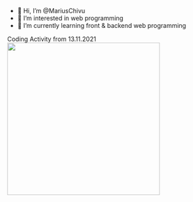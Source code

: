 - 👋 Hi, I’m @MariusChivu
- 👀 I’m interested in web programming
- 🌱 I’m currently learning front & backend web programming
<!---
- 💞️ I’m looking to collaborate on ...
- 📫 How to reach me ...


MariusChivu/MariusChivu is a ✨ special ✨ repository because its `README.md` (this file) appears on your GitHub profile.
You can click the Preview link to take a look at your changes.
--->
Coding Activity from 13.11.2021<br>
<a href="https://wakatime.com"><img src="https://wakatime.com/share/@fc2320a8-2dfd-412b-91b1-a10467918a4b/8162e605-5abf-4eaa-aa98-f5d2a8ffa784.png" height='350px' /></a>
